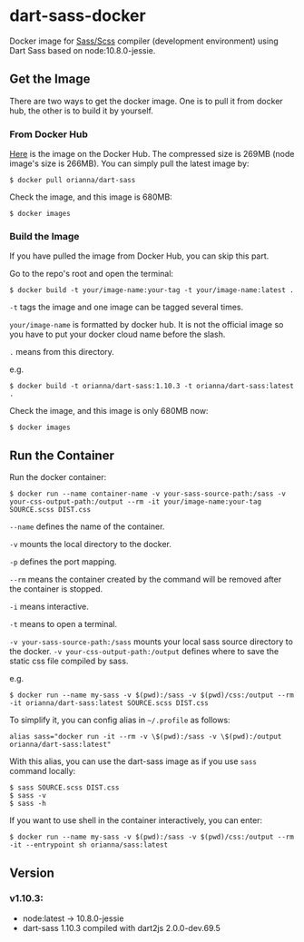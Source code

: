 # dart-sass-docker
Docker image for [Sass/Scss](http://sass-lang.com/) compiler (development environment) using Dart Sass based on node:10.8.0-jessie.

## Get the Image
There are two ways to get the docker image. One is to pull it from docker hub, the other is to build it by yourself. 

### From Docker Hub
[Here](https://hub.docker.com/r/orianna/dart-sass/) is the image on the Docker Hub. The compressed size is 269MB (node image's size is 266MB). 
You can simply pull the latest image by:
```shell
$ docker pull orianna/dart-sass
```

Check the image, and this image is 680MB:
```shell
$ docker images
```

### Build the Image
If you have pulled the image from Docker Hub, you can skip this part.

Go to the repo's root and open the terminal:
```shell
$ docker build -t your/image-name:your-tag -t your/image-name:latest .
```
`-t` tags the image and one image can be tagged several times.

`your/image-name` is formatted by docker hub. It is not the official image so you have to put your docker cloud name before the slash.

`.` means from this directory.

e.g.
```shell
$ docker build -t orianna/dart-sass:1.10.3 -t orianna/dart-sass:latest .
```

Check the image, and this image is only 680MB now:
```shell
$ docker images
```


## Run the Container
Run the docker container:
```shell
$ docker run --name container-name -v your-sass-source-path:/sass -v your-css-output-path:/output --rm -it your/image-name:your-tag SOURCE.scss DIST.css
```
`--name` defines the name of the container.

`-v` mounts the local directory to the docker.

`-p` defines the port mapping.

`--rm` means the container created by the command will be removed after the container is stopped.

`-i` means interactive.

`-t` means to open a terminal.

`-v your-sass-source-path:/sass` mounts your local sass source directory to the docker. `-v your-css-output-path:/output` defines where to save the static css file compiled by sass.

e.g.
```shell
$ docker run --name my-sass -v $(pwd):/sass -v $(pwd)/css:/output --rm -it orianna/dart-sass:latest SOURCE.scss DIST.css
```

To simplify it, you can config alias in `~/.profile` as follows:
```shell
alias sass="docker run -it --rm -v \$(pwd):/sass -v \$(pwd):/output orianna/dart-sass:latest"
```

With this alias, you can use the dart-sass image as if you use `sass` command locally:
```shell
$ sass SOURCE.scss DIST.css    
$ sass -v                      
$ sass -h                      
```

If you want to use shell in the container interactively, you can enter:
```shell
$ docker run --name my-sass -v $(pwd):/sass -v $(pwd)/css:/output --rm -it --entrypoint sh orianna/sass:latest
```

## Version
### v1.10.3:
- node:latest -> 10.8.0-jessie
- dart-sass 1.10.3 compiled with dart2js 2.0.0-dev.69.5 



 



